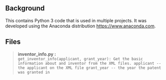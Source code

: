 ## Background
This contains Python 3 code that is used in multiple projects.
It was developed using the Anaconda distribution https://www.anaconda.com.

## Files
> **inventor_info.py :**  
`get_inventor_info(applicant, grant_year):
Get the basic information about and inventor from the XML files.
applicant -- the applicant on the XML file
grant_year -- the year the patent was granted in`